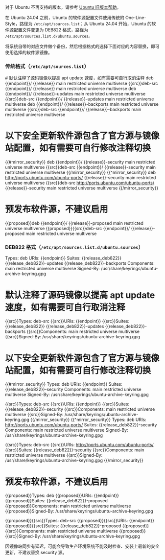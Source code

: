 对于 Ubuntu 不再支持的版本，请参考 [Ubuntu 旧版本帮助](../ubuntu-old-releases/)。

在 Ubuntu 24.04 之前，Ubuntu 的软件源配置文件使用传统的 One-Line-Style，路径为 `/etc/apt/sources.list`；从 Ubuntu 24.04 开始，Ubuntu 的软件源配置文件变更为 DEB822 格式，路径为 `/etc/apt/sources.list.d/ubuntu.sources`。

将系统自带的对应文件做个备份，然后根据格式的选择下面对应的内容替换，即可使用选择的软件源镜像。

### 传统格式（`/etc/apt/sources.list`）

<tmpl z-input="release src proposed mirror_security" z-path="/etc/apt/sources.list">
# 默认注释了源码镜像以提高 apt update 速度，如有需要可自行取消注释
deb {{endpoint}}/ {{release}} main restricted universe multiverse
{{src}}deb-src {{endpoint}}/ {{release}} main restricted universe multiverse
deb {{endpoint}}/ {{release}}-updates main restricted universe multiverse
{{src}}deb-src {{endpoint}}/ {{release}}-updates main restricted universe multiverse
deb {{endpoint}}/ {{release}}-backports main restricted universe multiverse
{{src}}deb-src {{endpoint}}/ {{release}}-backports main restricted universe multiverse

# 以下安全更新软件源包含了官方源与镜像站配置，如有需要可自行修改注释切换
{{#mirror_security}}
deb {{endpoint}}/ {{release}}-security main restricted universe multiverse
{{src}}deb-src {{endpoint}}/ {{release}}-security main restricted universe multiverse
{{/mirror_security}}
{{^mirror_security}}
deb http://ports.ubuntu.com/ubuntu-ports/ {{release}}-security main restricted universe multiverse
{{src}}deb-src http://ports.ubuntu.com/ubuntu-ports/ {{release}}-security main restricted universe multiverse
{{/mirror_security}}

# 预发布软件源，不建议启用
{{proposed}}deb {{endpoint}}/ {{release}}-proposed main restricted universe multiverse
{{proposed}}{{src}}deb-src {{endpoint}}/ {{release}}-proposed main restricted universe multiverse
</tmpl>

### DEB822 格式（`/etc/apt/sources.list.d/ubuntu.sources`）

<tmpl z-input="release_deb822 src proposed mirror_security" z-path="/etc/apt/sources.list.d/ubuntu.sources">
Types: deb
URIs: {{endpoint}}
Suites: {{release_deb822}} {{release_deb822}}-updates {{release_deb822}}-backports
Components: main restricted universe multiverse
Signed-By: /usr/share/keyrings/ubuntu-archive-keyring.gpg

# 默认注释了源码镜像以提高 apt update 速度，如有需要可自行取消注释
{{src}}Types: deb-src
{{src}}URIs: {{endpoint}}
{{src}}Suites: {{release_deb822}} {{release_deb822}}-updates {{release_deb822}}-backports
{{src}}Components: main restricted universe multiverse
{{src}}Signed-By: /usr/share/keyrings/ubuntu-archive-keyring.gpg

# 以下安全更新软件源包含了官方源与镜像站配置，如有需要可自行修改注释切换
{{#mirror_security}}
Types: deb
URIs: {{endpoint}}
Suites: {{release_deb822}}-security
Components: main restricted universe multiverse
Signed-By: /usr/share/keyrings/ubuntu-archive-keyring.gpg

{{src}}Types: deb-src
{{src}}URIs: {{endpoint}}
{{src}}Suites: {{release_deb822}}-security
{{src}}Components: main restricted universe multiverse
{{src}}Signed-By: /usr/share/keyrings/ubuntu-archive-keyring.gpg
{{/mirror_security}}
{{^mirror_security}}
Types: deb
URIs: http://ports.ubuntu.com/ubuntu-ports/
Suites: {{release_deb822}}-security
Components: main restricted universe multiverse
Signed-By: /usr/share/keyrings/ubuntu-archive-keyring.gpg

{{src}}Types: deb-src
{{src}}URIs: http://ports.ubuntu.com/ubuntu-ports/
{{src}}Suites: {{release_deb822}}-security
{{src}}Components: main restricted universe multiverse
{{src}}Signed-By: /usr/share/keyrings/ubuntu-archive-keyring.gpg
{{/mirror_security}}

# 预发布软件源，不建议启用

{{proposed}}Types: deb
{{proposed}}URIs: {{endpoint}}
{{proposed}}Suites: {{release_deb822}}-proposed
{{proposed}}Components: main restricted universe multiverse
{{proposed}}Signed-By: /usr/share/keyrings/ubuntu-archive-keyring.gpg

{{proposed}}{{src}}Types: deb-src
{{proposed}}{{src}}URIs: {{endpoint}}
{{proposed}}{{src}}Suites: {{release_deb822}}-proposed
{{proposed}}{{src}}Components: main restricted universe multiverse
{{proposed}}{{src}}Signed-By: /usr/share/keyrings/ubuntu-archive-keyring.gpg
</tmpl>

因镜像站同步有延迟，可能会导致生产环境系统不能及时检查、安装上最新的安全更新，不建议替换 security 源。
